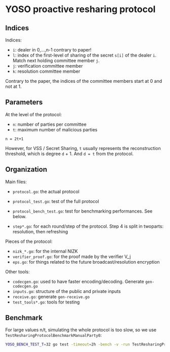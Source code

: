 # YOSO proactive resharing protocol

## Indices

Indices:

* `i`: dealer in 0,...,n-1 contrary to paper!
* `l`: index of the first-level of sharing of the secret `s[i]` of the dealer `i`. Match next holding committee member `j`.
* `j`: verification committee member
* `k`: resolution committee member

Contrary to the paper, the indices of the committee members start at 0 and not at 1.

## Parameters

At the level of the protocol:
* `n`: number of parties per committee
* `t`: maximum number of malicious parties

`n = 2t+1`

However, for VSS / Secret Sharing, `t` usually represents the reconstruction threshold, which is degree `d` + 1.
And `d = t` from the protocol.

## Organization

Main files:
* `protocol.go`: the actual protocol
* `protocol_test.go`: test of the full protocol
* `protocol_bench_test.go`: test for benchmarking performances. See below.

* `step*.go`: for each round/step of the protocol. Step 4 is split in twoparts: resolution, then refreshing

Pieces of the protocol:
* `nizk_*.go`: for the internal NIZK
* `verifier_proof.go`: for the proof made by the verifier V_j
* `eps.go`: for things related to the future broadcast/resolution encryption

Other tools:
* `codecgen.go`: used to have faster encoding/decoding. Generate `gen-codecgen.go`
* `inputs.go`: structure of the public and private inputs
* `receive.go`: generate `gen-receive.go`
* `test_tools*.go`: tools for testing

## Benchmark

For large values n/t, simulating the whole protocol is too slow, so we use `TestResharingProtocolBenchmarkManualParty0`:

```bash
YOSO_BENCH_TEST_T=32 go test -timeout=2h -bench -v -run TestResharingProtocolBenchmarkManualParty0
```